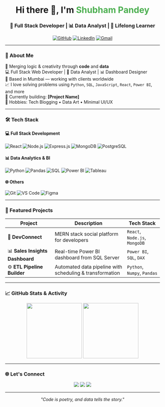 <!-- Stylish GitHub Profile README - Full Stack + Data Analyst -->

<h1 align="center">Hi there 👋, I'm <span style="color:#4CAF50;"> Shubham Pandey</span></h1>
<h3 align="center">🚀 Full Stack Developer | 📊 Data Analyst | 🌱 Lifelong Learner</h3>

<p align="center">
  <a href="https://github.com/yourusername"><img src="https://img.shields.io/github/followers/yourusername?label=Follow&style=social" alt="GitHub"></a>
  <a href="https://linkedin.com/in/yourlinkedin" target="_blank"><img src="https://img.shields.io/badge/LinkedIn-blue?logo=linkedin&style=flat-square" alt="LinkedIn"></a>
  <a href="mailto:youremail@example.com"><img src="https://img.shields.io/badge/Email-D14836?logo=gmail&style=flat-square&logoColor=white" alt="Gmail"></a>
</p>

---

### 🧠 About Me

🎯 Merging logic & creativity through **code** and **data**  
💻 Full Stack Web Developer | 🧪 Data Analyst | 📊 Dashboard Designer  
📍 Based in Mumbai — working with clients worldwide  
📈 I love solving problems using `Python`, `SQL`, `JavaScript`, `React`, `Power BI`, and more  
🌟 Currently building: **[Project Name]**  
🎨 Hobbies: Tech Blogging • Data Art • Minimal UI/UX

---

### 🛠 Tech Stack

#### 💻 Full Stack Development
![React](https://img.shields.io/badge/-React-61DAFB?style=flat&logo=react&logoColor=black)
![Node.js](https://img.shields.io/badge/-Node.js-339933?style=flat&logo=node.js&logoColor=white)
![Express.js](https://img.shields.io/badge/-Express-000000?style=flat&logo=express&logoColor=white)
![MongoDB](https://img.shields.io/badge/-MongoDB-47A248?style=flat&logo=mongodb&logoColor=white)
![PostgreSQL](https://img.shields.io/badge/-PostgreSQL-336791?style=flat&logo=postgresql&logoColor=white)


#### 📊 Data Analytics & BI
![Python](https://img.shields.io/badge/-Python-3776AB?style=flat&logo=python&logoColor=white)
![Pandas](https://img.shields.io/badge/-Pandas-150458?style=flat&logo=pandas)
![SQL](https://img.shields.io/badge/-SQL-4479A1?style=flat&logo=mysql&logoColor=white)
![Power BI](https://img.shields.io/badge/-PowerBI-F2C811?style=flat&logo=powerbi&logoColor=black)
![Tableau](https://img.shields.io/badge/-Tableau-E97627?style=flat&logo=tableau&logoColor=white)


#### 🌐 Others
![Git](https://img.shields.io/badge/-Git-F05032?style=flat&logo=git&logoColor=white)
![VS Code](https://img.shields.io/badge/-VSCode-007ACC?style=flat&logo=visual-studio-code)
![Figma](https://img.shields.io/badge/-Figma-F24E1E?style=flat&logo=figma)

---

### 🚀 Featured Projects

| Project | Description | Tech Stack |
|--------|-------------|------------|
| 💬 **DevConnect** | MERN stack social platform for developers | `React`, `Node.js`, `MongoDB` |
| 📊 **Sales Insights Dashboard** | Real-time Power BI dashboard from SQL Server | `Power BI`, `SQL`, `DAX` |
| ⚙️ **ETL Pipeline Builder** | Automated data pipeline with scheduling & transformation | `Python`, `Numpy`, `Pandas` |

---

### 📈 GitHub Stats & Activity

<p align="center">
  <img src="https://github-readme-stats.vercel.app/api?username=yourusername&show_icons=true&theme=tokyonight" height="180"/>
  <img src="https://github-readme-stats.vercel.app/api/top-langs/?username=yourusername&layout=compact&theme=tokyonight" height="180"/>
</p>

---

### 🌐 Let's Connect

<p align="center">
  <a href="https://yourportfolio.com"><img src="https://img.shields.io/badge/Portfolio-24292e?style=for-the-badge&logo=github&logoColor=white" /></a>
  <a href="https://linkedin.com/in/yourlinkedin"><img src="https://img.shields.io/badge/-LinkedIn-blue?style=for-the-badge&logo=linkedin" /></a>
  <a href="mailto:youremail@example.com"><img src="https://img.shields.io/badge/-Email-D14836?style=for-the-badge&logo=gmail&logoColor=white" /></a>
</p>

---

<p align="center"><i>"Code is poetry, and data tells the story."</i></p>
